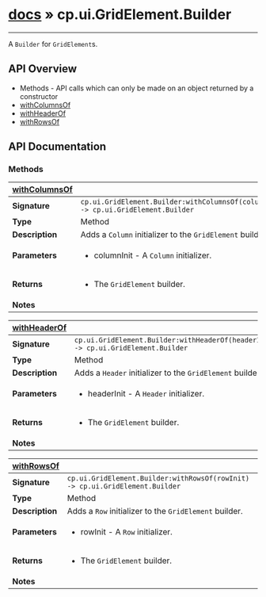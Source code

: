 # [docs](index.md) » cp.ui.GridElement.Builder
---

A `Builder` for `GridElement`s.

## API Overview
* Methods - API calls which can only be made on an object returned by a constructor
 * [withColumnsOf](#withColumnsOf)
 * [withHeaderOf](#withHeaderOf)
 * [withRowsOf](#withRowsOf)

## API Documentation

### Methods

| [withColumnsOf](#withColumnsOf)         |                                                                                     |
| --------------------------------------------|-------------------------------------------------------------------------------------|
| **Signature**                               | `cp.ui.GridElement.Builder:withColumnsOf(columnInit) -> cp.ui.GridElement.Builder`                                                                    |
| **Type**                                    | Method                                                                     |
| **Description**                             | Adds a `Column` initializer to the `GridElement` builder.                                                                     |
| **Parameters**                              | <ul><li>columnInit - A `Column` initializer.</li></ul> |
| **Returns**                                 | <ul><li>The `GridElement` builder.</li></ul>          |
| **Notes**                                   | <ul></ul>                |

| [withHeaderOf](#withHeaderOf)         |                                                                                     |
| --------------------------------------------|-------------------------------------------------------------------------------------|
| **Signature**                               | `cp.ui.GridElement.Builder:withHeaderOf(headerInit) -> cp.ui.GridElement.Builder`                                                                    |
| **Type**                                    | Method                                                                     |
| **Description**                             | Adds a `Header` initializer to the `GridElement` builder.                                                                     |
| **Parameters**                              | <ul><li>headerInit - A `Header` initializer.</li></ul> |
| **Returns**                                 | <ul><li>The `GridElement` builder.</li></ul>          |
| **Notes**                                   | <ul></ul>                |

| [withRowsOf](#withRowsOf)         |                                                                                     |
| --------------------------------------------|-------------------------------------------------------------------------------------|
| **Signature**                               | `cp.ui.GridElement.Builder:withRowsOf(rowInit) -> cp.ui.GridElement.Builder`                                                                    |
| **Type**                                    | Method                                                                     |
| **Description**                             | Adds a `Row` initializer to the `GridElement` builder.                                                                     |
| **Parameters**                              | <ul><li>rowInit - A `Row` initializer.</li></ul> |
| **Returns**                                 | <ul><li>The `GridElement` builder.</li></ul>          |
| **Notes**                                   | <ul></ul>                |

